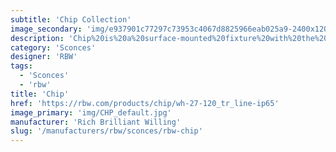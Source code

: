 ```yaml
---
subtitle: 'Chip Collection'
image_secondary: 'img/e937901c77297c73953c4067d8825966eab025a9-2400x1200.png'
description: 'Chip%20is%20a%20surface-mounted%20fixture%20with%20the%20familiar%20grooves%20that%20extend%20the%20surface%20area%20its%20light%20can%20reach.%20Scoring%20Chip%u2019s%20clear%2C%20solid%20glass%20body%20and%20painted%20interior%2C%20the%20grooves%20also%20add%20a%20textural%20quality%20to%20its%20minimalist%20design.'
category: 'Sconces'
designer: 'RBW'
tags:
  - 'Sconces'
  - 'rbw'
title: 'Chip'
href: 'https://rbw.com/products/chip/wh-27-120_tr_line-ip65'
image_primary: 'img/CHP_default.jpg'
manufacturer: 'Rich Brilliant Willing'
slug: '/manufacturers/rbw/sconces/rbw-chip'
---
```

